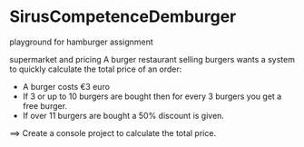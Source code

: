 # SirusCompetenceDemburger
playground for hamburger assignment

supermarket and pricing 
A burger restaurant selling burgers wants a system to quickly calculate the total price of an order: 
-	A burger costs €3 euro 
-	If 3 or up to 10 burgers are bought then for every 3 burgers you get a free burger. 
-	If over 11 burgers are bought a 50% discount is given. 
 
==> Create a console project to calculate the total price. 
